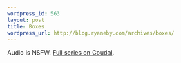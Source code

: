 ```yaml
--- 
wordpress_id: 563
layout: post
title: Boxes
wordpress_url: http://blog.ryaneby.com/archives/boxes/
---
```

Audio is NSFW. <a href="http://www.coudal.com/regrets.php">Full series on Coudal</a>.

<object width="425" height="350"><param name="movie" value="http://www.youtube.com/v/nAJXki87vgw"></param><param name="wmode" value="transparent"></param><embed src="http://www.youtube.com/v/nAJXki87vgw" type="application/x-shockwave-flash" wmode="transparent" width="425" height="350"></embed></object>
